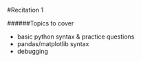 #Recitation 1

######Topics to cover
* basic python syntax & practice questions
* pandas/matplotlib syntax
* debugging
